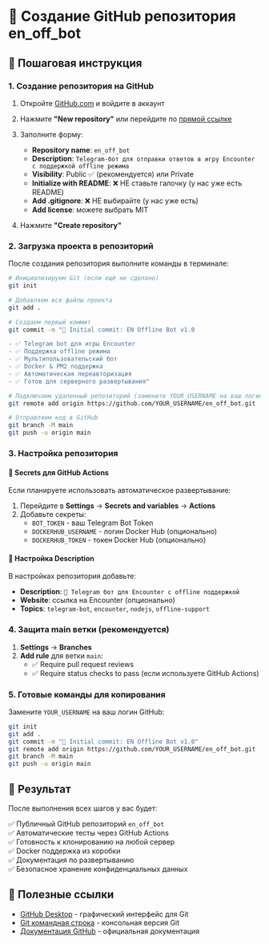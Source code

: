 # 🚀 Создание GitHub репозитория en_off_bot

## 📝 Пошаговая инструкция

### 1. Создание репозитория на GitHub

1. Откройте [GitHub.com](https://github.com) и войдите в аккаунт
2. Нажмите **"New repository"** или перейдите по [прямой ссылке](https://github.com/new)
3. Заполните форму:
   - **Repository name**: `en_off_bot`
   - **Description**: `Telegram-бот для отправки ответов в игру Encounter с поддержкой offline режима`
   - **Visibility**: Public ✅ (рекомендуется) или Private
   - **Initialize with README**: ❌ НЕ ставьте галочку (у нас уже есть README)
   - **Add .gitignore**: ❌ НЕ выбирайте (у нас уже есть)
   - **Add license**: можете выбрать MIT

4. Нажмите **"Create repository"**

### 2. Загрузка проекта в репозиторий

После создания репозитория выполните команды в терминале:

```bash
# Инициализируем Git (если ещё не сделано)
git init

# Добавляем все файлы проекта
git add .

# Создаем первый коммит
git commit -m "🎉 Initial commit: EN Offline Bot v1.0

- ✅ Telegram bot для игры Encounter
- ✅ Поддержка offline режима
- ✅ Мультипользовательский бот
- ✅ Docker & PM2 поддержка
- ✅ Автоматическая переавторизация
- ✅ Готов для серверного развертывания"

# Подключаем удаленный репозиторий (замените YOUR_USERNAME на ваш логин GitHub)
git remote add origin https://github.com/YOUR_USERNAME/en_off_bot.git

# Отправляем код в GitHub
git branch -M main
git push -u origin main
```

### 3. Настройка репозитория

#### 🔐 Secrets для GitHub Actions

Если планируете использовать автоматическое развертывание:

1. Перейдите в **Settings** → **Secrets and variables** → **Actions**
2. Добавьте секреты:
   - `BOT_TOKEN` - ваш Telegram Bot Token
   - `DOCKERHUB_USERNAME` - логин Docker Hub (опционально)
   - `DOCKERHUB_TOKEN` - токен Docker Hub (опционально)

#### 📝 Настройка Description

В настройках репозитория добавьте:
- **Description**: `🤖 Telegram бот для Encounter с offline поддержкой`
- **Website**: ссылка на Encounter (опционально)
- **Topics**: `telegram-bot`, `encounter`, `nodejs`, `offline-support`

### 4. Защита main ветки (рекомендуется)

1. **Settings** → **Branches**
2. **Add rule** для ветки `main`:
   - ✅ Require pull request reviews
   - ✅ Require status checks to pass (если используете GitHub Actions)

### 5. Готовые команды для копирования

Замените `YOUR_USERNAME` на ваш логин GitHub:

```bash
git init
git add .
git commit -m "🎉 Initial commit: EN Offline Bot v1.0"
git remote add origin https://github.com/YOUR_USERNAME/en_off_bot.git
git branch -M main
git push -u origin main
```

## 🎯 Результат

После выполнения всех шагов у вас будет:

✅ Публичный GitHub репозиторий `en_off_bot`  
✅ Автоматические тесты через GitHub Actions  
✅ Готовность к клонированию на любой сервер  
✅ Docker поддержка из коробки  
✅ Документация по развертыванию  
✅ Безопасное хранение конфиденциальных данных

## 🔗 Полезные ссылки

- [GitHub Desktop](https://desktop.github.com/) - графический интерфейс для Git
- [Git командная строка](https://git-scm.com/downloads) - консольная версия Git  
- [Документация GitHub](https://docs.github.com/) - официальная документация